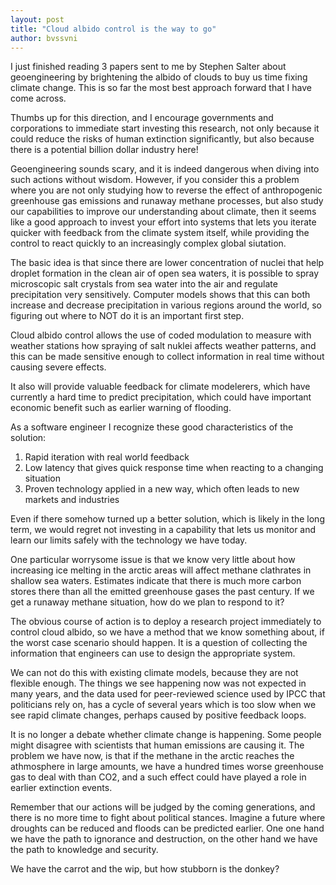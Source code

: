 ```yaml
---
layout: post
title: "Cloud albido control is the way to go"
author: bvssvni
---
```


I just finished reading 3 papers sent to me by Stephen Salter about geoengineering
by brightening the albido of clouds to buy us time fixing climate change.
This is so far the most best approach forward that I have come across.

Thumbs up for this direction, and I encourage governments and corporations to immediate start investing
this research, not only because it could reduce the risks of human extinction significantly,
but also because there is a potential billion dollar industry here!

Geoengineering sounds scary, and it is indeed dangerous when diving into such actions without wisdom.
However, if you consider this a problem where you are not only studying how to reverse the effect
of anthropogenic greenhouse gas emissions and runaway methane processes,
but also study our capabilities to improve our understanding about climate,
then it seems like a good approach to invest your effort into systems that lets you iterate quicker
with feedback from the climate system itself,
while providing the control to react quickly to an increasingly complex global siutation.

The basic idea is that since there are lower concentration of nuclei that help droplet formation in
the clean air of open sea waters, it is possible to spray microscopic salt crystals from sea water
into the air and regulate precipitation very sensitively.
Computer models shows that this can both increase and decrease precipitation in various regions around
the world, so figuring out where to NOT do it is an important first step.

Cloud albido control allows the use of coded modulation to measure with weather stations
how spraying of salt nuklei affects weather patterns, and this can be made sensitive enough to
collect information in real time without causing severe effects.

It also will provide valuable feedback for climate modelerers, which have currently a hard time
to predict precipitation, which could have important economic benefit such as earlier warning of flooding.

As a software engineer I recognize these good characteristics of the solution:

1. Rapid iteration with real world feedback
2. Low latency that gives quick response time when reacting to a changing situation
3. Proven technology applied in a new way, which often leads to new markets and industries

Even if there somehow turned up a better solution, which is likely in the long term,
we would regret not investing in a capability that lets us monitor and learn our limits safely
with the technology we have today.

One particular worrysome issue is that we know very little about how increasing ice melting in the arctic areas
will affect methane clathrates in shallow sea waters.
Estimates indicate that there is much more carbon stores there than all the emitted greenhouse gases the past century.
If we get a runaway methane situation, how do we plan to respond to it?

The obvious course of action is to deploy a research project immediately to control cloud albido,
so we have a method that we know something about, if the worst case scenario should happen.
It is a question of collecting the information that engineers can use to design the appropriate system.

We can not do this with existing climate models, because they are not flexible enough.
The things we see happening now was not expected in many years,
and the data used for peer-reviewed science used by IPCC that politicians rely on,
has a cycle of several years which is too slow when we see rapid climate changes,
perhaps caused by positive feedback loops.

It is no longer a debate whether climate change is happening.
Some people might disagree with scientists that human emissions are causing it.
The problem we have now, is that if the methane in the arctic reaches the athmosphere in large amounts,
we have a hundred times worse greenhouse gas to deal with than CO2,
and a such effect could have played a role in earlier extinction events.

Remember that our actions will be judged by the coming generations,
and there is no more time to fight about political stances.
Imagine a future where droughts can be reduced and floods can be predicted earlier.
One one hand we have the path to ignorance and destruction,
on the other hand we have the path to knowledge and security.

We have the carrot and the wip, but how stubborn is the donkey?
